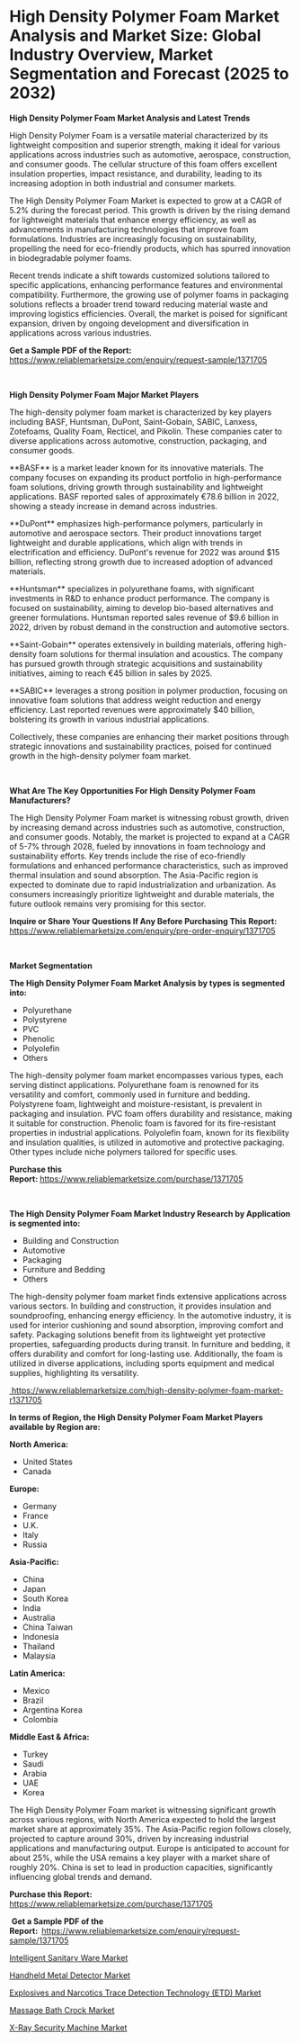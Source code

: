 <p><h1>High Density Polymer Foam Market Analysis and Market Size: Global Industry Overview, Market Segmentation and Forecast (2025 to 2032)</h1></p><p><strong>High Density Polymer Foam Market Analysis and Latest Trends</strong></p>
<p><p>High Density Polymer Foam is a versatile material characterized by its lightweight composition and superior strength, making it ideal for various applications across industries such as automotive, aerospace, construction, and consumer goods. The cellular structure of this foam offers excellent insulation properties, impact resistance, and durability, leading to its increasing adoption in both industrial and consumer markets.</p><p>The High Density Polymer Foam Market is expected to grow at a CAGR of 5.2% during the forecast period. This growth is driven by the rising demand for lightweight materials that enhance energy efficiency, as well as advancements in manufacturing technologies that improve foam formulations. Industries are increasingly focusing on sustainability, propelling the need for eco-friendly products, which has spurred innovation in biodegradable polymer foams.</p><p>Recent trends indicate a shift towards customized solutions tailored to specific applications, enhancing performance features and environmental compatibility. Furthermore, the growing use of polymer foams in packaging solutions reflects a broader trend toward reducing material waste and improving logistics efficiencies. Overall, the market is poised for significant expansion, driven by ongoing development and diversification in applications across various industries.</p></p>
<p><strong>Get a Sample PDF of the Report:&nbsp;</strong> <a href="https://www.reliablemarketsize.com/enquiry/request-sample/1371705?utm_campaign=1901&utm_medium=2&utm_source=Github&utm_content=ia&utm_term=22032025&utm_id=high-density-polymer-foam">https://www.reliablemarketsize.com/enquiry/request-sample/1371705</a></p>
<p>&nbsp;</p>
<p><strong>High Density Polymer Foam Major Market Players</strong></p>
<p><p>The high-density polymer foam market is characterized by key players including BASF, Huntsman, DuPont, Saint-Gobain, SABIC, Lanxess, Zotefoams, Quality Foam, Recticel, and Pikolin. These companies cater to diverse applications across automotive, construction, packaging, and consumer goods.</p><p>**BASF** is a market leader known for its innovative materials. The company focuses on expanding its product portfolio in high-performance foam solutions, driving growth through sustainability and lightweight applications. BASF reported sales of approximately €78.6 billion in 2022, showing a steady increase in demand across industries.</p><p>**DuPont** emphasizes high-performance polymers, particularly in automotive and aerospace sectors. Their product innovations target lightweight and durable applications, which align with trends in electrification and efficiency. DuPont's revenue for 2022 was around $15 billion, reflecting strong growth due to increased adoption of advanced materials.</p><p>**Huntsman** specializes in polyurethane foams, with significant investments in R&D to enhance product performance. The company is focused on sustainability, aiming to develop bio-based alternatives and greener formulations. Huntsman reported sales revenue of $9.6 billion in 2022, driven by robust demand in the construction and automotive sectors.</p><p>**Saint-Gobain** operates extensively in building materials, offering high-density foam solutions for thermal insulation and acoustics. The company has pursued growth through strategic acquisitions and sustainability initiatives, aiming to reach €45 billion in sales by 2025.</p><p>**SABIC** leverages a strong position in polymer production, focusing on innovative foam solutions that address weight reduction and energy efficiency. Last reported revenues were approximately $40 billion, bolstering its growth in various industrial applications.</p><p>Collectively, these companies are enhancing their market positions through strategic innovations and sustainability practices, poised for continued growth in the high-density polymer foam market.</p></p>
<p>&nbsp;</p>
<p><strong>What Are The Key Opportunities For High Density Polymer Foam Manufacturers?</strong></p>
<p><p>The High Density Polymer Foam market is witnessing robust growth, driven by increasing demand across industries such as automotive, construction, and consumer goods. Notably, the market is projected to expand at a CAGR of 5-7% through 2028, fueled by innovations in foam technology and sustainability efforts. Key trends include the rise of eco-friendly formulations and enhanced performance characteristics, such as improved thermal insulation and sound absorption. The Asia-Pacific region is expected to dominate due to rapid industrialization and urbanization. As consumers increasingly prioritize lightweight and durable materials, the future outlook remains very promising for this sector.</p></p>
<p><strong>Inquire or Share Your Questions If Any Before Purchasing This Report:</strong> <a href="https://www.reliablemarketsize.com/enquiry/pre-order-enquiry/1371705?utm_campaign=1901&utm_medium=2&utm_source=Github&utm_content=ia&utm_term=22032025&utm_id=high-density-polymer-foam">https://www.reliablemarketsize.com/enquiry/pre-order-enquiry/1371705</a></p>
<p>&nbsp;</p>
<p><strong>Market Segmentation</strong></p>
<p><strong>The High Density Polymer Foam Market Analysis by types is segmented into:</strong></p>
<p><ul><li>Polyurethane</li><li>Polystyrene</li><li>PVC</li><li>Phenolic</li><li>Polyolefin</li><li>Others</li></ul></p>
<p><p>The high-density polymer foam market encompasses various types, each serving distinct applications. Polyurethane foam is renowned for its versatility and comfort, commonly used in furniture and bedding. Polystyrene foam, lightweight and moisture-resistant, is prevalent in packaging and insulation. PVC foam offers durability and resistance, making it suitable for construction. Phenolic foam is favored for its fire-resistant properties in industrial applications. Polyolefin foam, known for its flexibility and insulation qualities, is utilized in automotive and protective packaging. Other types include niche polymers tailored for specific uses.</p></p>
<p><strong>Purchase this Report:&nbsp;</strong><a href="https://www.reliablemarketsize.com/purchase/1371705?utm_campaign=1901&utm_medium=2&utm_source=Github&utm_content=ia&utm_term=22032025&utm_id=high-density-polymer-foam">https://www.reliablemarketsize.com/purchase/1371705</a></p>
<p>&nbsp;</p>
<p><strong>The High Density Polymer Foam Market Industry Research by Application is segmented into:</strong></p>
<p><ul><li>Building and Construction</li><li>Automotive</li><li>Packaging</li><li>Furniture and Bedding</li><li>Others</li></ul></p>
<p><p>The high-density polymer foam market finds extensive applications across various sectors. In building and construction, it provides insulation and soundproofing, enhancing energy efficiency. In the automotive industry, it is used for interior cushioning and sound absorption, improving comfort and safety. Packaging solutions benefit from its lightweight yet protective properties, safeguarding products during transit. In furniture and bedding, it offers durability and comfort for long-lasting use. Additionally, the foam is utilized in diverse applications, including sports equipment and medical supplies, highlighting its versatility.</p></p>
<p><a href="https://www.reliablemarketsize.com/high-density-polymer-foam-market-r1371705?utm_campaign=1901&utm_medium=2&utm_source=Github&utm_content=ia&utm_term=22032025&utm_id=high-density-polymer-foam">&nbsp;https://www.reliablemarketsize.com/high-density-polymer-foam-market-r1371705</a></p>
<p><strong>In terms of Region, the High Density Polymer Foam Market Players available by Region are:</strong></p>
<p>
    <p> <strong> North America: </strong>
        <ul>
            <li>United States</li>
            <li>Canada</li>
        </ul>
        </p> 
    <p> <strong> Europe: </strong>
        <ul>
            <li>Germany</li>
            <li>France</li>
            <li>U.K.</li>
            <li>Italy</li>
            <li>Russia</li>
        </ul>
        </p> 
    <p> <strong> Asia-Pacific: </strong>
        <ul>
            <li>China</li>
            <li>Japan</li>
            <li>South Korea</li>
            <li>India</li>
            <li>Australia</li>
            <li>China Taiwan</li>
            <li>Indonesia</li>
            <li>Thailand</li>
            <li>Malaysia</li>
        </ul>
        </p> 
    <p> <strong> Latin America: </strong>
        <ul>
            <li>Mexico</li>
            <li>Brazil</li>
            <li>Argentina Korea</li>
            <li>Colombia</li>
        </ul>
        </p> 
    <p> <strong> Middle East & Africa: </strong>
        <ul>
            <li>Turkey</li>
            <li>Saudi</li>
            <li>Arabia</li>
            <li>UAE</li>
            <li>Korea</li>
        </ul>
    </p>
    </p>
<p><p>The High Density Polymer Foam market is witnessing significant growth across various regions, with North America expected to hold the largest market share at approximately 35%. The Asia-Pacific region follows closely, projected to capture around 30%, driven by increasing industrial applications and manufacturing output. Europe is anticipated to account for about 25%, while the USA remains a key player with a market share of roughly 20%. China is set to lead in production capacities, significantly influencing global trends and demand.</p></p>
<p><strong>Purchase this Report: </strong><a href="https://www.reliablemarketsize.com/purchase/1371705?utm_campaign=1901&utm_medium=2&utm_source=Github&utm_content=ia&utm_term=22032025&utm_id=high-density-polymer-foam">https://www.reliablemarketsize.com/purchase/1371705</a></p>
<p>&nbsp;<strong>Get a Sample PDF of the Report:&nbsp;&nbsp;</strong><a href="https://www.reliablemarketsize.com/enquiry/request-sample/1371705?utm_campaign=1901&utm_medium=2&utm_source=Github&utm_content=ia&utm_term=22032025&utm_id=high-density-polymer-foam">https://www.reliablemarketsize.com/enquiry/request-sample/1371705</a></p>
<p><strong></strong></p>
<p><p><a href="https://github.com/wiltsdeenyuw/Market-Research-Report-List-1/blob/main/intelligent-sanitary-ware-market.md?utm_campaign=1901&utm_medium=2&utm_source=Github&utm_content=ia&utm_term=22032025&utm_id=high-density-polymer-foam">Intelligent Sanitary Ware Market</a></p><p><a href="https://github.com/nsmifidget3/Market-Research-Report-List-1/blob/main/handheld-metal-detector-market.md?utm_campaign=1901&utm_medium=2&utm_source=Github&utm_content=ia&utm_term=22032025&utm_id=high-density-polymer-foam">Handheld Metal Detector Market</a></p><p><a href="https://github.com/orlinvisonju/Market-Research-Report-List-1/blob/main/explosives-and-narcotics-trace-detection-technology-etd-market.md?utm_campaign=1901&utm_medium=2&utm_source=Github&utm_content=ia&utm_term=22032025&utm_id=high-density-polymer-foam">Explosives and Narcotics Trace Detection Technology (ETD) Market</a></p><p><a href="https://github.com/fabrehugessf/Market-Research-Report-List-1/blob/main/massage-bath-crock-market.md?utm_campaign=1901&utm_medium=2&utm_source=Github&utm_content=ia&utm_term=22032025&utm_id=high-density-polymer-foam">Massage Bath Crock Market</a></p><p><a href="https://github.com/lotoahshaiek/Market-Research-Report-List-1/blob/main/x-ray-security-machine-market.md?utm_campaign=1901&utm_medium=2&utm_source=Github&utm_content=ia&utm_term=22032025&utm_id=high-density-polymer-foam">X-Ray Security Machine Market</a></p></p>